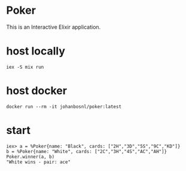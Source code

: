 # Poker
This is an Interactive Elixir application.

# host locally
```
iex -S mix run
```

# host docker
```
docker run --rm -it johanbosnl/poker:latest
```

# start
```
iex> a = %Poker{name: "Black", cards: ["2H","3D","5S","9C","KD"]}
b = %Poker{name: "White", cards: ["2C","3H","4S","AC","AH"]}
Poker.winner(a, b)
"White wins - pair: ace"
```